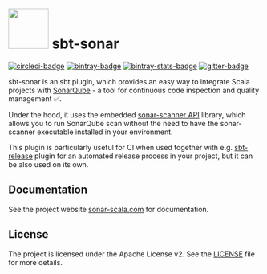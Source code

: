 <h1 align="left"> <img src="https://sonar-scala.com/img/logo.svg" height="80px"> sbt-sonar</h1>

[![circleci-badge]][circleci] [![bintray-badge]][bintray]
[![bintray-stats-badge]][bintray-stats] [![gitter-badge]][gitter]

[bintray]: https://bintray.com/mwz/sbt-plugin-releases/sbt-sonar/_latestVersion
[bintray-badge]:
  https://api.bintray.com/packages/mwz/sbt-plugin-releases/sbt-sonar/images/download.svg
[bintray-stats]:
  https://bintray.com/mwz/sbt-plugin-releases/sbt-sonar#statistics
[bintray-stats-badge]:
  https://img.shields.io/badge/dynamic/json.svg?uri=https://bintray.com/statistics/packageStatistics?pkgPath=/mwz/sbt-plugin-releases/sbt-sonar&query=$.totalDownloads&label=Downloads+(last+30+days)&colorB=brightgreen
[circleci]: https://circleci.com/gh/mwz/sbt-sonar
[circleci-badge]:
  https://img.shields.io/circleci/project/github/mwz/sbt-sonar/master.svg?label=Build
[gitter]: https://gitter.im/sonar-scala/sonar-scala
[gitter-badge]:
  https://img.shields.io/gitter/room/sonar-scala/sonar-scala.svg?colorB=46BC99&label=Chat

sbt-sonar is an sbt plugin, which provides an easy way to integrate Scala
projects with [SonarQube](https://www.sonarqube.org) - a tool for continuous
code inspection and quality management :white_check_mark:.

Under the hood, it uses the embedded
[sonar-scanner API](https://github.com/SonarSource/sonar-scanner-api) library,
which allows you to run SonarQube scan without the need to have the
sonar-scanner executable installed in your environment.

This plugin is particularly useful for CI when used together with e.g.
[sbt-release](https://www.github.com/sbt/sbt-release) plugin for an automated
release process in your project, but it can be also used on its own.

## Documentation

See the project website
[sonar-scala.com](https://sonar-scala.com/docs/setup/sbt-sonar) for
documentation.

## License

The project is licensed under the Apache License v2. See the [LICENSE](LICENSE)
file for more details.
